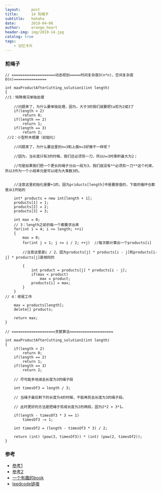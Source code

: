 ```yaml
---
layout:     post
title:      14 剪绳子
subtitle:   hahaha
date:       2019-04-08
author:     orange_heart
header-img: img/2019-14.jpg
catalog: true
tags:
    - 记忆卡片
---
```


### 剪绳子

```objc
// ====================动态规划=====时间复杂度O(n*n)，空间复杂度 O(n)===============

int maxProductAfterCutting_solution1(int length)
{  
//1：特殊情况单独处理  

	//问题来了，为什么要单独处理，因为，大于3的我们就要把ta剪为2或3了
    if(length < 2)
        return 0;
    if(length == 2)
        return 1;
    if(length == 3)
        return 2;  
 //2：小型积木搭建（初始化）   

	//问题来了，为什么要这里的n=3和上面n=3好像不一样呢？
	
	//因为，当长度只有3的时候，我们还必须剪一刀，所以n=3时乘积最大为2；
	
	//可是如果我们把一个更长的绳子分出一段为3，我们就没有**必须剪一刀**这个约束，所以3作为一个小段单元是可以成为大乘数3的。
	
  
    //注意这里初始化是要+1的，因为priducts[length]中是要放值的，下面的循环也都是从1开始的
    
    int* products = new int[length + 1];
    products[1] = 1;
    products[2] = 2;
    products[3] = 3;

    int max = 0;
    // 3：length之前的每一个都要求出来
    for(int i = 4; i <= length; ++i)
    {
        max = 0;
        for(int j = 1; j <= i / 2; ++j)  //每次都计算出一个products[i]
        
        //注意这里是i / 2，因为products[j] * products[i - j]和products[i-j] * products[j]是相同的  	
        
        {
            int product = products[j] * products[i - j];
            if(max < product)
                max = product;
            products[i] = max;
        }
    }  
// 4：收尾工作

    max = products[length];
    delete[] products;

    return max;
}

// ====================贪婪算法====================

int maxProductAfterCutting_solution2(int length)
{
    if(length < 2)
        return 0;
    if(length == 2)
        return 1;
    if(length == 3)
        return 2;

    // 尽可能多地减去长度为3的绳子段
    
    int timesOf3 = length / 3;

    // 当绳子最后剩下的长度为4的时候，不能再剪去长度为3的绳子段。
    
    // 此时更好的方法是把绳子剪成长度为2的两段，因为2*2 > 3*1。
    
    if(length - timesOf3 * 3 == 1)
        timesOf3 -= 1;

    int timesOf2 = (length - timesOf3 * 3) / 2;

    return (int) (pow(3, timesOf3)) * (int) (pow(2, timesOf2));
}

```


### 参考

- [参考1](https://github.com/zhedahht/CodingInterviewChinese2)
- [参考2](https://github.com/gatieme/CodingInterviews)
- [一个有趣的book](http://jalan.space/leetcode-notebook/offer/cut-rope.html)
- [leedcode链接](https://leetcode-cn.com/problems/integer-break/)
<!--stackedit_data:
eyJoaXN0b3J5IjpbLTExMjEyNTg2ODgsLTMxMDUxMDk5NCwtMT
kwMDMxOTY5MiwtMTcwMDgwMTAzNiwxODgzMDg2MDk4LC0xODQz
MzI4NDddfQ==
-->